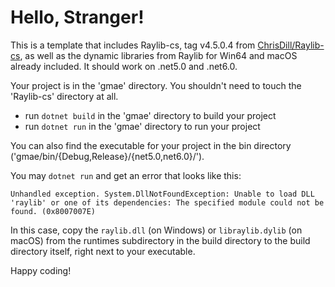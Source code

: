 # Hello, Stranger!

This is a template that includes Raylib-cs, tag v4.5.0.4 from
[ChrisDill/Raylib-cs](https://github.com/ChrisDill/Raylib-cs), as well as the dynamic libraries from
Raylib for Win64 and macOS already included. It should work on .net5.0 and .net6.0.

Your project is in the 'gmae' directory. You shouldn't need to touch the 'Raylib-cs' directory at
all.

- run `dotnet build` in the 'gmae' directory to build your project
- run `dotnet run` in the 'gmae' directory to run your project

You can also find the executable for your project in the bin directory
('gmae/bin/{Debug,Release}/{net5.0,net6.0}/').

You may `dotnet run` and get an error that looks like this:

```
Unhandled exception. System.DllNotFoundException: Unable to load DLL 'raylib' or one of its dependencies: The specified module could not be found. (0x8007007E)
```

In this case, copy the `raylib.dll` (on Windows) or `libraylib.dylib` (on macOS) from the runtimes
subdirectory in the build directory to the build directory itself, right next to your executable.

Happy coding!
